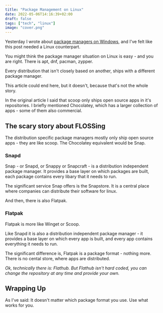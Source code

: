 ```yaml
---
title: "Package Management on Linux"
date: 2022-05-06T14:16:39+02:00
draft: false
tags: ["tech", "linux"]
image: "cover.png"
---
```

Yesterday I wrote about [package managers on Windows](https://darkshark9k.ml/p/package-management-on-windows/), and I've felt like this post needed a Linux counterpart.

You might think the package manager situation on Linux is easy - and you are right.
There is apt, dnf, pacman, zypper.

Every distribution that isn't closely based on another, ships with a different package manager. 

This article could end here, but it doesn't, because that's not the whole story.

In the original article I said that scoop only ships open source apps in it's repositories.
I briefly mentioned Chocolatey, which has a larger collection of apps - some of them also commercial.

## The scary story about FLOSSing
The distribution specific package managers mostly only ship open source apps - they are like scoop.
The Chocolatey equivalent would be Snap.

### Snapd
Snap - or Snapd, or Snappy or Snapcraft - is a distribution independent package manager.
It provides a base layer on which packages are built, each package contains every libary that it needs to run.

The significant service Snap offers is the Snapstore. It is a central place where companies can distribute their software for linux.

And then, there is also Flatpak.

### Flatpak
Flatpak is more like Winget or Scoop.

Like Snapd it is also a distribution independent package manager - it provides a base layer on which every app is built, and every app contains everything it needs to run.

The significant difference is, Flatpak is a package format - nothing more. There is no cental store, where apps are distributed.

*Ok, technically there is: Flathub. But Flathub isn't hard coded, you can change the repository at any time and provide your own.*

## Wrapping Up
As I've said: It doesn't matter which package format you use.
Use what works for you.